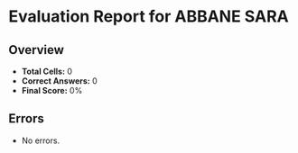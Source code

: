 # Evaluation Report for ABBANE SARA

## Overview

- **Total Cells:** 0
- **Correct Answers:** 0
- **Final Score:** 0%

## Errors

- No errors.